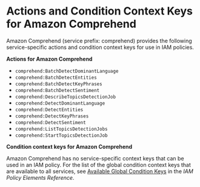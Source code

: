 # Actions and Condition Context Keys for Amazon Comprehend<a name="list_comprehend"></a>

Amazon Comprehend \(service prefix: comprehend\) provides the following service\-specific actions and condition context keys for use in IAM policies\.

**Actions for Amazon Comprehend**
+ `comprehend:BatchDetectDominantLanguage`
+ `comprehend:BatchDetectEntities`
+ `comprehend:BatchDetectKeyPhrases`
+ `comprehend:BatchDetectSentiment`
+ `comprehend:DescribeTopicsDetectionJob`
+ `comprehend:DetectDominantLanguage`
+ `comprehend:DetectEntities`
+ `comprehend:DetectKeyPhrases`
+ `comprehend:DetectSentiment`
+ `comprehend:ListTopicsDetectionJobs`
+ `comprehend:StartTopicsDetectionJob`

**Condition context keys for Amazon Comprehend**

Amazon Comprehend has no service\-specific context keys that can be used in an IAM policy\. For the list of the global condition context keys that are available to all services, see [Available Global Condition Keys](reference_policies_condition-keys.md#AvailableKeys) in the *IAM Policy Elements Reference*\.